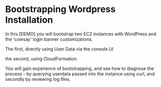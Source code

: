 # Bootstrapping Wordpress Installation

In this [DEMO] you will bootstrap two EC2 instances with WordPress and the 'cowsay' login banner customizations.

The first, directly using User Data via the console UI

the second, using CloudFormation

You will gain experience of bootstrapping, and see how to diagnose the process - by querying userdata passed into the instance using curl, and secondly by reviewing log files.